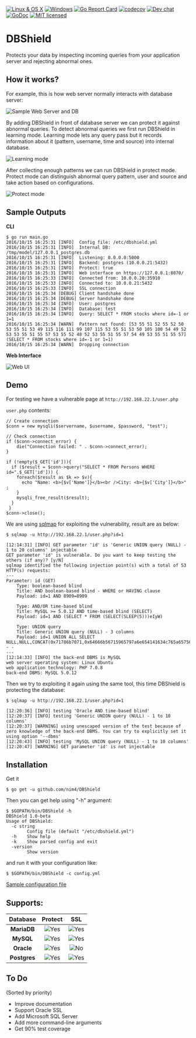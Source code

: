 [![Linux & OS X](https://travis-ci.org/nim4/DBShield.svg?branch=master "Linux & OS X")](https://travis-ci.org/nim4/DBShield)
[![Windows](https://ci.appveyor.com/api/projects/status/github/nim4/DBShield?branch=master&svg=true "Windows")](https://ci.appveyor.com/project/nim4/DBShield/branch/master)
[![Go Report Card](https://goreportcard.com/badge/github.com/nim4/DBShield)](https://goreportcard.com/report/github.com/nim4/DBShield)
[![codecov](https://codecov.io/gh/nim4/DBShield/branch/master/graph/badge.svg)](https://codecov.io/gh/nim4/DBShield)
[![Dev chat](https://img.shields.io/badge/gitter-chat-20cc20.svg "Dev chat")](https://gitter.im/DBShield/Lobby)
[![GoDoc](https://godoc.org/github.com/nim4/DBShield?status.svg)](https://godoc.org/github.com/nim4/DBShield)
[![MIT licensed](https://img.shields.io/badge/license-MIT-blue.svg)](https://raw.githubusercontent.com/nim4/DBShield/master/LICENSE)
# DBShield

Protects your data by inspecting incoming queries from your application server and rejecting abnormal ones.



## How it works?

For example, this is how web server normally interacts with database server:

![Sample Web Server and DB](https://raw.githubusercontent.com/nim4/DBShield/master/misc/how_01.png)

By adding DBShield in front of database server we can protect it against abnormal queries. To detect abnormal queries we first run DBShield in learning mode. Learning mode lets any query pass but it records information about it (pattern, username, time and source) into internal database.

![Learning mode](https://raw.githubusercontent.com/nim4/DBShield/master/misc/how_02.png)


After collecting enough patterns we can run DBShield in protect mode. Protect mode can distinguish abnormal query pattern, user and source and take action based on configurations.

![Protect mode](https://raw.githubusercontent.com/nim4/DBShield/master/misc/how_03.png)

## Sample Outputs

**CLI**

```
$ go run main.go
2016/10/15 16:25:31 [INFO]  Config file: /etc/dbshield.yml
2016/10/15 16:25:31 [INFO]  Internal DB: /tmp/model/127.0.0.1_postgres.db
2016/10/15 16:25:31 [INFO]  Listening: 0.0.0.0:5000
2016/10/15 16:25:31 [INFO]  Backend: postgres (10.0.0.21:5432)
2016/10/15 16:25:31 [INFO]  Protect: true
2016/10/15 16:25:31 [INFO]  Web interface on https://127.0.0.1:8070/
2016/10/15 16:25:33 [INFO]  Connected from: 10.0.0.20:35910
2016/10/15 16:25:33 [INFO]  Connected to: 10.0.0.21:5432
2016/10/15 16:25:33 [INFO]  SSL connection
2016/10/15 16:25:34 [DEBUG] Client handshake done
2016/10/15 16:25:34 [DEBUG] Server handshake done
2016/10/15 16:25:34 [INFO]  User: postgres
2016/10/15 16:25:34 [INFO]  Database: test
2016/10/15 16:25:34 [INFO]  Query: SELECT * FROM stocks where id=-1 or 1=1
2016/10/15 16:25:34 [WARN]  Pattern not found: [53 55 51 52 55 52 50 53 55 51 53 49 115 116 111 99 107 115 53 55 51 53 50 105 100 54 49 52 53 53 55 51 55 57 53 55 52 48 52 53 55 51 55 57 54 49 53 55 51 55 57] (SELECT * FROM stocks where id=-1 or 1=1)
2016/10/15 16:25:34 [WARN]  Dropping connection
```


**Web Interface**

![Web UI](https://raw.githubusercontent.com/nim4/DBShield/master/misc/graph.png)


## Demo

For testing we have a vulnerable page at `http://192.168.22.1/user.php`

`user.php` contents:
```
// Create connection
$conn = new mysqli($servername, $username, $password, "test");

// Check connection
if ($conn->connect_error) {
    die("Connection failed: " . $conn->connect_error);
}

if (!empty($_GET['id'])){
  if ($result = $conn->query("SELECT * FROM Persons WHERE id=".$_GET['id'])) {
    foreach($result as $k => $v){
      echo "Name: <b>{$v['Name']}</b><br />City: <b>{$v['City']}</b>" ;
    }
    mysqli_free_result($result);
  }
 }
$conn->close();
```

We are using [sqlmap](https://github.com/sqlmapproject/sqlmap) for exploiting the vulnerability, result are as below:

```
$ sqlmap -u http://192.168.22.1/user.php?id=1
```
```
[12:14:31] [INFO] GET parameter 'id' is 'Generic UNION query (NULL) - 1 to 20 columns' injectable
GET parameter 'id' is vulnerable. Do you want to keep testing the others (if any)? [y/N]
sqlmap identified the following injection point(s) with a total of 53 HTTP(s) requests:
---
Parameter: id (GET)
    Type: boolean-based blind
    Title: AND boolean-based blind - WHERE or HAVING clause
    Payload: id=1 AND 8909=8909

    Type: AND/OR time-based blind
    Title: MySQL >= 5.0.12 AND time-based blind (SELECT)
    Payload: id=1 AND (SELECT * FROM (SELECT(SLEEP(5)))eIyW)

    Type: UNION query
    Title: Generic UNION query (NULL) - 3 columns
    Payload: id=1 UNION ALL SELECT NULL,NULL,CONCAT(0x71786b7071,0x64666b56715965797a6e654141634c765a6575674b79686461476c5556766671584f74486c5a5a58,0x717a717a71)-- -
---
[12:14:33] [INFO] the back-end DBMS is MySQL
web server operating system: Linux Ubuntu
web application technology: PHP 7.0.8
back-end DBMS: MySQL 5.0.12
```

Then we try to exploiting it again using the same tool, this time DBShield is protecting the database:

```
$ sqlmap -u http://192.168.22.1/user.php?id=1
```

```
[12:20:36] [INFO] testing 'Oracle AND time-based blind'
[12:20:37] [INFO] testing 'Generic UNION query (NULL) - 1 to 10 columns'
[12:20:37] [WARNING] using unescaped version of the test because of zero knowledge of the back-end DBMS. You can try to explicitly set it using option '--dbms'
[12:20:43] [INFO] testing 'MySQL UNION query (NULL) - 1 to 10 columns'
[12:20:47] [WARNING] GET parameter 'id' is not injectable
```

## Installation

Get it
```
$ go get -u github.com/nim4/DBShield
```

Then you can get help using "-h" argument:
```
$ $GOPATH/bin/DBShield -h
DBShield 1.0-beta
Usage of DBShield:
  -c string
    	Config file (default "/etc/dbshield.yml")
  -h	Show help
  -k	Show parsed config and exit
  -version
    	Show version
```

and run it with your configuration like:
```
$ $GOPATH/bin/DBShield -c config.yml
```
[Sample configuration  file](https://github.com/nim4/DBShield/blob/master/conf/dbshield.yml)

## Supports:

| Database     | Protect | SSL |
|:------------:|:-------:|:---:|
| **MariaDB**  | ![Yes](https://raw.githubusercontent.com/nim4/DBShield/master/misc/yes.png) | ![Yes](https://raw.githubusercontent.com/nim4/DBShield/master/misc/yes.png) |
| **MySQL**    | ![Yes](https://raw.githubusercontent.com/nim4/DBShield/master/misc/yes.png) | ![Yes](https://raw.githubusercontent.com/nim4/DBShield/master/misc/yes.png) |
| **Oracle**   | ![Yes](https://raw.githubusercontent.com/nim4/DBShield/master/misc/yes.png) | ![No](https://raw.githubusercontent.com/nim4/DBShield/master/misc/no.png)  |
| **Postgres** | ![Yes](https://raw.githubusercontent.com/nim4/DBShield/master/misc/yes.png) | ![Yes](https://raw.githubusercontent.com/nim4/DBShield/master/misc/yes.png) |

## To Do

(Sorted by priority)

 - Improve documentation
 - Support Oracle SSL
 - Add Microsoft SQL Server
 - Add more command-line arguments
 - Get 90% test coverage
